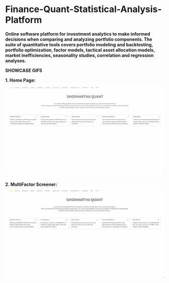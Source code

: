 # Finance-Quant-Statistical-Analysis-Platform </br>
<b>Online software platform for investment analytics to make informed decisions  when comparing and analyzing portfolio components. The suite of quantitative tools covers portfolio modeling and backtesting, portfolio optimization, factor models, tactical asset allocation models, market inefficiencies, seasonality studies, correlation and regression analyses. </b> </br>


<b>SHOWCASE GIFS</b> </br>

<b>1. Home Page:</b>
![Home Page](DEMOS/home_page.gif) </br>

<b>2. MultiFactor Screener:</b>
![Home Page](DEMOS/multifactor_stocks_screener.gif) </br>
